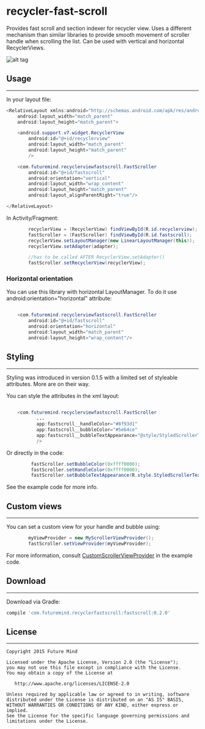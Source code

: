 # recycler-fast-scroll
Provides fast scroll and section indexer for recycler view. Uses a different mechanism than similar libraries to provide smooth movement of scroller handle when scrolling the list. Can be used with vertical and horizontal RecyclerViews.

![alt tag](http://i.imgur.com/Ugqhzud.gif)

## Usage
--------
In your layout file:
```java
<RelativeLayout xmlns:android="http://schemas.android.com/apk/res/android"
    android:layout_width="match_parent"
    android:layout_height="match_parent">

    <android.support.v7.widget.RecyclerView
        android:id="@+id/recyclerview"
        android:layout_width="match_parent"
        android:layout_height="match_parent"
        />

    <com.futuremind.recyclerviewfastscroll.FastScroller
        android:id="@+id/fastscroll"
        android:orientation="vertical"
        android:layout_width="wrap_content"
        android:layout_height="match_parent"
        android:layout_alignParentRight="true"/>

</RelativeLayout>
```

In Activity/Fragment:

```java
        recyclerView = (RecyclerView) findViewById(R.id.recyclerview);
        fastScroller = (FastScroller) findViewById(R.id.fastscroll);
        recyclerView.setLayoutManager(new LinearLayoutManager(this));
        recyclerView.setAdapter(adapter);

        //has to be called AFTER RecyclerView.setAdapter()
        fastScroller.setRecyclerView(recyclerView);
```

### Horizontal orientation

You can use this library with horizontal LayoutManager. To do it use android:orientation="horizontal" attribute:

```java

    <com.futuremind.recyclerviewfastscroll.FastScroller
        android:id="@+id/fastscroll"
        android:orientation="horizontal"
        android:layout_width="match_parent"
        android:layout_height="wrap_content"/>

```

## Styling
--------

Styling was introduced in version 0.1.5 with a limited set of styleable attributes. More are on their way.

You can style the attributes in the xml layout:

```java
    
    <com.futuremind.recyclerviewfastscroll.FastScroller
           ...
           app:fastscroll__handleColor="#8f93d1"
           app:fastscroll__bubbleColor="#5e64ce"
           app:fastscroll__bubbleTextAppearance="@style/StyledScrollerTextAppearance"
           />
```

Or directly in the code:

```java
         fastScroller.setBubbleColor(0xffff0000);
         fastScroller.setHandleColor(0xffff0000);
         fastScroller.setBubbleTextAppearance(R.style.StyledScrollerTextAppearance);
```

See the example code for more info.

## Custom views
--------

You can set a custom view for your handle and bubble using:

```java
        myViewProvider = new MyScrollerViewProvider();
        fastScroller.setViewProvider(myViewProvider);
```

For more information, consult [CustomScrollerViewProvider](/example/src/main/java/com/futuremind/recyclerviewfastscroll/example/CustomScrollerViewProvider.java) in the example code.

## Download
--------

Download via Gradle:
```groovy
compile 'com.futuremind.recyclerfastscroll:fastscroll:0.2.0'
```

## License
-------

    Copyright 2015 Future Mind

    Licensed under the Apache License, Version 2.0 (the "License");
    you may not use this file except in compliance with the License.
    You may obtain a copy of the License at

       http://www.apache.org/licenses/LICENSE-2.0

    Unless required by applicable law or agreed to in writing, software
    distributed under the License is distributed on an "AS IS" BASIS,
    WITHOUT WARRANTIES OR CONDITIONS OF ANY KIND, either express or implied.
    See the License for the specific language governing permissions and
    limitations under the License.

